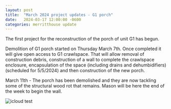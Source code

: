 ```yaml
---
layout: post
title:  "March 2024 project updates - G1 porch"
date:   2024-03-17 12:00:00 -0600
categories: merritthouse update
---
```


<p> The first project for the reconstruction of the porch of unit G1 has begun.   </p>

<p>Demolition of G1 porch started on Thursday March 7th.   Once completed it will give open access to G1 crawlspace.  That will allow removal of construction debris, construction of a wall to complete the crawlspace enclosure, encapsulation of the space (including drains and dehumbidifiers) (scheduled for 5/5/2024) and then construction of the new porch.
</p>

<p> March 11th - The porch has been demolished and they are now tackling some of the structural wood rot that remains.  Mason will be here the end of the week to begin the wall.</p>

![icloud test](https://cvws.icloud-content.com/S/AZBo_ngTaa3p9GuPs_bamlys3Yu1/_MG_2749.JPG?o=AvhN-QbnOcQFzEQAcFsUQDPRsFheQS91wxqgwLS98_bD&v=1&z=https%3A%2F%2Fp72-content.icloud.com%3A443&x=1&a=CAogEu7mq8_A6dSR9-7FzHzwPengcBF6YINVmGCvLMd0SdUSYxD8scHt5DEY_MjU8uQxIgEAUgSs3Yu1aiQiVKeTREzEWNVlMLHtMpqvtyAm48xibpgalwqQ0gHiRh4h6YlyJGKyAG3vr6FjImk8qFxaBZLPrOFnSv4C-ZGvkDuSe_Cv1lYbjQ&e=1710711186&r=bdfaa17d-b6c7-48d6-8690-ec01b8e913f5-2&s=p37IeOiwXr0m5q8FKUL0pJbiQOY)
<br>
<br>
<br>


<br>